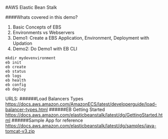 #AWS Elastic Bean Stalk

####Whats covered in this demo?
1. Basic Concepts of EBS
2. Environments vs Webservers
3. Demo1: Create a EBS Application, Environment, Deployment with Updation
4. Demo2: Do Demo1 with EB CLI

```
mkdir mydevenvironment
eb init
eb create
eb status
eb logs
eb health
eb config
eb deploy
```


URLS: 
######Load Balancers Types
https://docs.aws.amazon.com/AmazonECS/latest/developerguide/load-balancer-types.html
######EB Getting Started
https://docs.aws.amazon.com/elasticbeanstalk/latest/dg/GettingStarted.html
######Sample App for reference
https://docs.aws.amazon.com/elasticbeanstalk/latest/dg/samples/java-tomcat-v3.zip
